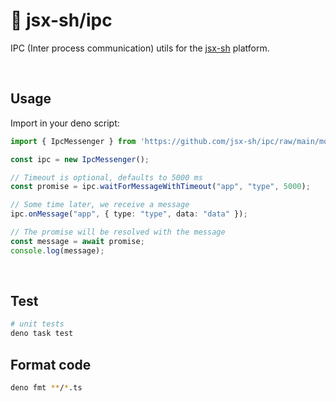 # 🦕 jsx-sh/ipc

IPC (Inter process communication) utils for the [jsx-sh](https://github.com/jsx-sh) platform.

<br />

## Usage

Import in your deno script:

```typescript
import { IpcMessenger } from 'https://github.com/jsx-sh/ipc/raw/main/mod.ts';

const ipc = new IpcMessenger();

// Timeout is optional, defaults to 5000 ms
const promise = ipc.waitForMessageWithTimeout("app", "type", 5000);

// Some time later, we receive a message
ipc.onMessage("app", { type: "type", data: "data" });

// The promise will be resolved with the message
const message = await promise;
console.log(message);
```

<br />

## Test

```bash
# unit tests
deno task test
```

## Format code

```bash
deno fmt **/*.ts
```
